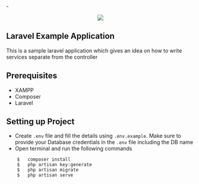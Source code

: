 -<p align="center"><img src="https://laravel.com/assets/img/components/logo-laravel.svg"></p>
## Laravel Example Application

This is a sample laravel application which gives an idea on how to write services separate from the controller


## Prerequisites
* XAMPP
* Composer
* Laravel

## Setting up Project

- Create `.env` file and fill the details using `.env.example`. Make sure to provide your Database credentials in the `.env` file including the DB name
- Open terminal and run the following commands

```
    $   composer install
    $   php artisan key:generate
    $   php artisan migrate   
    $   php artisan serve
```